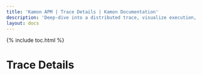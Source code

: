 ```yaml
---
title: 'Kamon APM | Trace Details | Kamon Documentation'
description: 'Deep-dive into a distributed trace, visualize execution, and keep trace of performance with Kamon APM trace details view'
layout: docs
---
```


{% include toc.html %}

Trace Details
=============